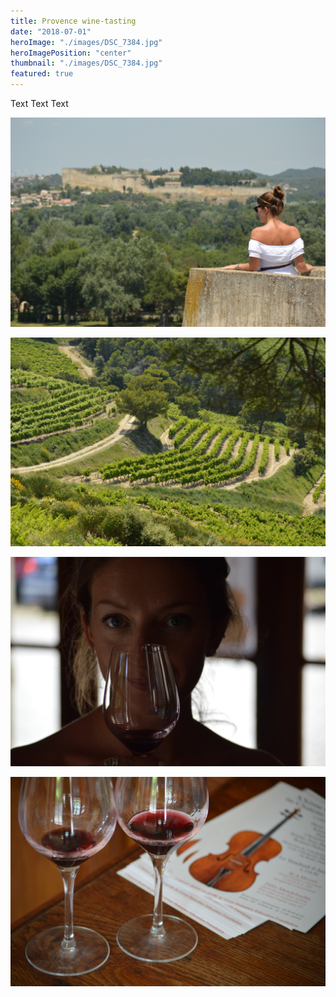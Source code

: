 ```yaml
---
title: Provence wine-tasting
date: "2018-07-01"
heroImage: "./images/DSC_7384.jpg"
heroImagePosition: "center"
thumbnail: "./images/DSC_7384.jpg"
featured: true
---
```


Text Text Text

![Avignon](./images/DSC_7353.jpg)

![Avignon](./images/DSC_7363.jpg)

![Avignon](./images/DSC_7371.jpg)

![Avignon](./images/DSC_7374.jpg)
